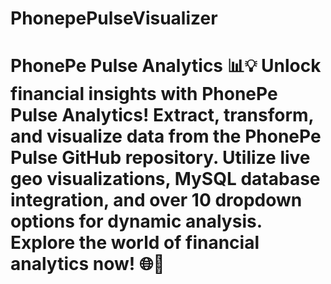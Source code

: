 # PhonepePulseVisualizer
# PhonePe Pulse Analytics 📊💡  Unlock financial insights with PhonePe Pulse Analytics! Extract, transform, and visualize data from the PhonePe Pulse GitHub repository. Utilize live geo visualizations, MySQL database integration, and over 10 dropdown options for dynamic analysis. Explore the world of financial analytics now! 🌐🚀
